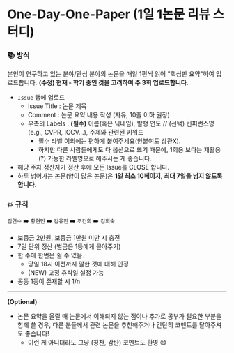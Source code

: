 # One-Day-One-Paper (1일 1논문 리뷰 스터디)
<!-- <img src="https://user-images.githubusercontent.com/48315997/127306994-05370b67-ab31-4eab-a6ee-f7b3f6fc3c09.png"> -->

### 📚 방식
본인이 연구하고 있는 분야/관심 분야의 논문을 매일 1편씩 읽어 "핵심만 요약"하여 업로드합니다. 
**(수정) 현재 - 학기 중인 것을 고려하여 주 3회 업로드합니다.**
- `Issue` 탭에 업로드
  - Issue Title : 논문 제목
  - Comment : 논문 요약 내용 작성 (자유, 10줄 이하 권장)
  - 우측의 Labels : **(필수)** 이름(혹은 닉네임), 발행 연도 // (선택) 컨퍼런스명(e.g., CVPR, ICCV...), 주제와 관련된 키워드
    - 필수 라벨 이외에는 편하게 붙여주세요(안붙여도 상관X). 
    - 하지만 다른 사람들에게도 다 옵션으로 뜨기 때문에, 1회용 보다는 재활용(?) 가능한 라벨명으로 해주시는 게 좋습니다. 
- 해당 주차 정산자가 정산 후에 모든 Issue를 CLOSE 합니다.
- 하루 넘어가는 논문(양이 많은 논문)은 **1일 최소 10페이지, 최대 7일을 넘지 않도록 합니다.**


### 💥 규칙
`김연수` ➡️ `황현민` ➡️ `김유진` ➡️ `조건희` ➡️ `김희숙`
- 보증금 2만원, 보증금 1만원 미만 시 충전
- 7일 단위 정산 (벌금은 1등에게 몰아주기)
- 한 주에 한번은 쉴 수 있음. 
  - 당일 18시 이전까지 말한 것에 대해 인정 
  - (NEW) 고정 휴식일 설정 가능
- 공동 1등이 존재할 시 1/n 

----
**(Optional)**
- 논문 요약을 올릴 때 논문에서 이해되지 않는 점이나 추가로 공부가 필요한 부분을 함께 쓸 경우, 다른 분들께서 관련 논문을 추천해주거나 간단히 코멘트를 달아주셔도 좋습니다!
  - 이런 게 아니더라도 그냥 (칭찬, 감탄) 코멘트도 환영 😄 
